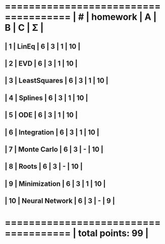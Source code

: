  =====================================
| #  | homework      | A | B | C | Σ |
 =====================================
| 1  | LinEq          | 6 | 3 | 1 | 10 |
----------------------------------------
| 2  | EVD            | 6 | 3 | 1 | 10 |
----------------------------------------
| 3  | LeastSquares   | 6 | 3 | 1 | 10 |
----------------------------------------
| 4  | Splines        | 6 | 3 | 1 | 10 |
----------------------------------------
| 5  | ODE            | 6 | 3 | 1 | 10 |
----------------------------------------
| 6  | Integration    | 6 | 3 | 1 | 10 |
----------------------------------------
| 7  | Monte Carlo    | 6 | 3 | - | 10  |
----------------------------------------
| 8  | Roots          | 6 | 3 | - | 10  |
----------------------------------------
| 9  | Minimization   | 6 | 3 | 1 | 10 |
----------------------------------------
| 10 | Neural Network | 6 | 3 | - | 9  |
----------------------------------------
 =====================================
|                    total points: 99 |
 =====================================
